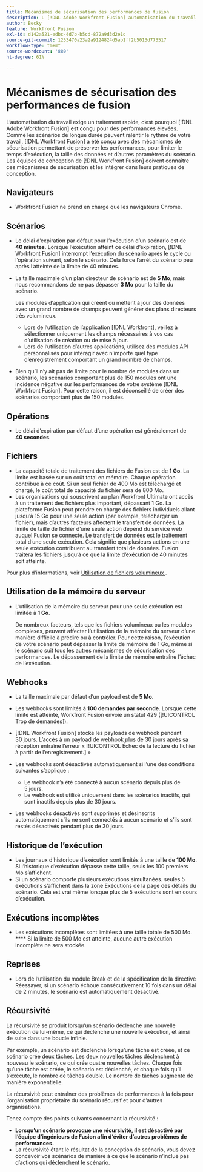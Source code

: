 ```yaml
---
title: Mécanismes de sécurisation des performances de fusion
description: L [!DNL Adobe Workfront Fusion] automatisation du travail nécessite un traitement rapide et est donc conçue pour offrir des performances élevées. Étant donné que les scénarios de longue durée peuvent ralentir le rythme de votre travail, nous avons conçu des mécanismes de sécurisation qui préservent les performances et limitent le temps d [!DNL Workfront Fusion] exécution, la taille des données et d’autres paramètres de scénario. [!DNL Workfront Fusion] les concepteurs doivent être conscients de ces mécanismes de sécurisation et les incorporer dans leurs pratiques de conception.
author: Becky
feature: Workfront Fusion
exl-id: d142a521-edbc-4d7b-b5cd-872a9d3d2e1c
source-git-commit: 1253470a23a2a9124824d5ab1ff2b5013d773517
workflow-type: tm+mt
source-wordcount: '880'
ht-degree: 61%

---
```


# Mécanismes de sécurisation des performances de fusion

L’automatisation du travail exige un traitement rapide, c’est pourquoi [!DNL Adobe Workfront Fusion] est conçu pour des performances élevées. Comme les scénarios de longue durée peuvent ralentir le rythme de votre travail, [!DNL Workfront Fusion] a été conçu avec des mécanismes de sécurisation permettant de préserver les performances, pour limiter le temps d’exécution, la taille des données et d’autres paramètres du scénario. Les équipes de conception de [!DNL Workfront Fusion] doivent connaître ces mécanismes de sécurisation et les intégrer dans leurs pratiques de conception.

## Navigateurs

* Workfront Fusion ne prend en charge que les navigateurs Chrome.

## Scénarios

* Le délai d’expiration par défaut pour l’exécution d’un scénario est de **40 minutes**. Lorsque l’exécution atteint ce délai d’expiration, [!DNL Workfront Fusion] interrompt l’exécution du scénario après le cycle ou l’opération suivant, selon le scénario. Cela force l’arrêt du scénario peu après l’atteinte de la limite de 40 minutes.
* La taille maximale d’un plan directeur de scénario est de **5 Mo**, mais nous recommandons de ne pas dépasser **3 Mo** pour la taille du scénario.

  Les modules d’application qui créent ou mettent à jour des données avec un grand nombre de champs peuvent générer des plans directeurs très volumineux.

   * Lors de l’utilisation de l’application [!DNL Workfront], veillez à sélectionner uniquement les champs nécessaires à vos cas d’utilisation de création ou de mise à jour.
   * Lors de l’utilisation d’autres applications, utilisez des modules API personnalisés pour interagir avec n’importe quel type d’enregistrement comportant un grand nombre de champs.

* Bien qu’il n’y ait pas de limite pour le nombre de modules dans un scénario, les scénarios comportant plus de 150 modules ont une incidence négative sur les performances de votre système [!DNL Workfront Fusion]. Pour cette raison, il est déconseillé de créer des scénarios comportant plus de 150 modules.

## Opérations

* Le délai d’expiration par défaut d’une opération est généralement de **40 secondes**.

<!--
* The operation timeout for calls to Adobe Workfront is **120 seconds**.
-->

## Fichiers

* La capacité totale de traitement des fichiers de Fusion est de **1 Go**. La limite est basée sur un coût total en mémoire. Chaque opération contribue à ce coût. Si un seul fichier de 400 Mo est téléchargé et chargé, le coût total de capacité du fichier sera de 800 Mo.
* Les organisations qui souscrivent au plan Workfront Ultimate ont accès à un traitement des fichiers plus important, dépassant 1 Go. La plateforme Fusion peut prendre en charge des fichiers individuels allant jusqu’à 15 Go pour une seule action (par exemple, télécharger un fichier), mais d’autres facteurs affectent le transfert de données. La limite de taille de fichier d’une seule action dépend du service web auquel Fusion se connecte. Le transfert de données est le traitement total d’une seule exécution. Cela signifie que plusieurs actions en une seule exécution contribuent au transfert total de données. Fusion traitera les fichiers jusqu’à ce que la limite d’exécution de 40 minutes soit atteinte.

Pour plus d’informations, voir [ Utilisation de fichiers volumineux ](/help/workfront-fusion/references/scenarios/fusion-large-files.md).

## Utilisation de la mémoire du serveur

* L’utilisation de la mémoire du serveur pour une seule exécution est limitée à **1 Go**.

  De nombreux facteurs, tels que les fichiers volumineux ou les modules complexes, peuvent affecter l’utilisation de la mémoire du serveur d’une manière difficile à prédire ou à contrôler. Pour cette raison, l’exécution de votre scénario peut dépasser la limite de mémoire de 1 Go, même si le scénario suit tous les autres mécanismes de sécurisation des performances. Le dépassement de la limite de mémoire entraîne l’échec de l’exécution.

## Webhooks

* La taille maximale par défaut d’un payload est de **5 Mo**.
* Les webhooks sont limités à **100 demandes par seconde**. Lorsque cette limite est atteinte, Workfront Fusion envoie un statut 429 ([!UICONTROL Trop de demandes]).
* [!DNL Workfront Fusion] stocke les payloads de webhook pendant 30 jours. L’accès à un payload de webhook plus de 30 jours après sa réception entraîne l’erreur « [!UICONTROL Échec de la lecture du fichier à partir de l’enregistrement.] »
* Les webhooks sont désactivés automatiquement si l’une des conditions suivantes s’applique :

   * Le webhook n’a été connecté à aucun scénario depuis plus de 5 jours.
   * Le webhook est utilisé uniquement dans les scénarios inactifs, qui sont inactifs depuis plus de 30 jours.

* Les webhooks désactivés sont supprimés et désinscrits automatiquement s’ils ne sont connectés à aucun scénario et s’ils sont restés désactivés pendant plus de 30 jours.

## Historique de l’exécution

* Les journaux d’historique d’exécution sont limités à une taille de **100 Mo**. Si l’historique d’exécution dépasse cette taille, seuls les 100 premiers Mo s’affichent.
* Si un scénario comporte plusieurs exécutions simultanées. seules 5 exécutions s’affichent dans la zone Exécutions de la page des détails du scénario. Cela est vrai même lorsque plus de 5 exécutions sont en cours d’exécution.

## Exécutions incomplètes

* Les exécutions incomplètes sont limitées à une taille totale de 500 Mo. **** Si la limite de 500 Mo est atteinte, aucune autre exécution incomplète ne sera stockée.

## Reprises

* Lors de l’utilisation du module Break et de la spécification de la directive Réessayer, si un scénario échoue consécutivement 10 fois dans un délai de 2 minutes, le scénario est automatiquement désactivé.

## Récursivité

La récursivité se produit lorsqu’un scénario déclenche une nouvelle exécution de lui-même, ce qui déclenche une nouvelle exécution, et ainsi de suite dans une boucle infinie.

Par exemple, un scénario est déclenché lorsqu’une tâche est créée, et ce scénario crée deux tâches. Les deux nouvelles tâches déclenchent à nouveau le scénario, ce qui crée quatre nouvelles tâches. Chaque fois qu’une tâche est créée, le scénario est déclenché, et chaque fois qu’il s’exécute, le nombre de tâches double. Le nombre de tâches augmente de manière exponentielle.

La récursivité peut entraîner des problèmes de performances à la fois pour l’organisation propriétaire du scénario récursif et pour d’autres organisations.

Tenez compte des points suivants concernant la récursivité :

* **Lorsqu’un scénario provoque une récursivité, il est désactivé par l’équipe d’ingénieurs de Fusion afin d’éviter d’autres problèmes de performances.**
* La récursivité étant le résultat de la conception de scénario, vous devez concevoir vos scénarios de manière à ce que le scénario n’inclue pas d’actions qui déclenchent le scénario.


